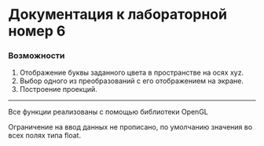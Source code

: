 # Документация к лабораторной номер 6 #
### Возможности ###
1. Отображение буквы заданного цвета в пространстве на осях xyz. 
2. Выбор одного из преобразований с его отображением на экране. 
3. Построение проекций. 
***

Все функции реализованы с помощью библиотеки OpenGL 

Ограничение на ввод данных не прописано, по умолчанию значения во всех полях типа float. 


